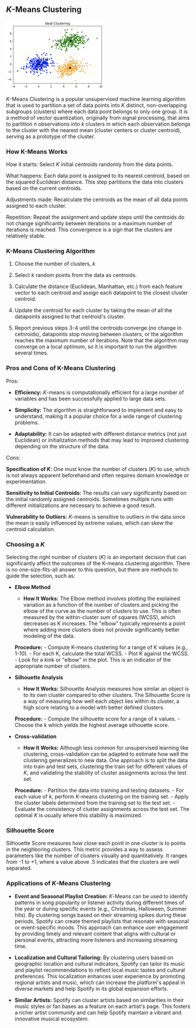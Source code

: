 ## $K$-Means Clustering

![alt text](kmeans.png)

$K$-Means Clustering is a popular unsupervised machine learning algorithm that is used to partition a set of data points into $K$ distinct, non-overlapping subgroups (clusters) where each data point belongs to only one group. It is a method of vector quantization, originally from signal processing, that aims to partition $n$ observations into $k$ clusters in which each observation belongs to the cluster with the nearest mean (cluster centers or cluster centroid), serving as a prototype of the cluster.

### How K-Means Works

How it starts: Select $K$ initial centroids randomly from the data points.

What happens: Each data point is assigned to its nearest centroid, based on the squared Euclidean distance. This step partitions the data into clusters based on the current centroids.

Adjustments made: Recalculate the centroids as the mean of all data points assigned to each cluster.

Repetition: Repeat the assignment and update steps until the centroids do not change significantly between iterations or a maximum number of iterations is reached. This convergence is a sign that the clusters are relatively stable.

### K-Means Clustering Algorithm

1. Choose the number of clusters, $k$

2. Select $k$ random points from the data as centroids.

3. Calculate the distance (Euclidean, Manhattan, etc.) from each feature vector to each centroid and assign each datapoint to the closest cluster centroid.

4. Update the centroid for each cluster by taking the mean of all the datapoints assigned to that centroid's cluster.

5. Report previous steps 3-4 until the centroids converge (no change in cetnroids), datapoints stop moving between clusters, or the algorithm reaches the maximum number of iterations. Note that the algorithm may converge on a local optimum, so it is important to run the algorithm several times.

### Pros and Cons of K-Means Clustering

Pros:

- **Efficiency:** $K$-means is computationally efficient for a large number of variables and has been successfully applied to large data sets.

- **Simplicity:** The algorithm is straightforward to implement and easy to understand, making it a popular choice for a wide range of clustering problems.

- **Adaptability:** It can be adapted with different distance metrics (not just Euclidean) or initialization methods that may lead to improved clustering depending on the structure of the data.

Cons:

**Specification of $K$**: One must know the number of clusters ($K$) to use, which is not always apparent beforehand and often requires domain knowledge or experimentation.

**Sensitivity to Initial Centroids:** The results can vary significantly based on the initial randomly assigned centroids. Sometimes multiple runs with different initializations are necessary to achieve a good result.

**Vulnerability to Outliers:** $K$-means is sensitive to outliers in the data since the mean is easily influenced by extreme values, which can skew the centroid calculation.


### Choosing a $K$

Selecting the right number of clusters ($K$) is an important decision that can significantly affect the outcomes of the K-means clustering algorithm. There is no one-size-fits-all answer to this question, but there are methods to guide the selection, such as:

-   **Elbow Method**
    - **How It Works:** The Elbow method involves plotting the explained variation as a function of the number of clusters and picking the elbow of the curve as the number of clusters to use. This is often measured by the within-cluster sum of squares (WCSS), which decreases as K increases. The "elbow" typically represents a point where adding more clusters does not provide significantly better modeling of the data.

    **Procedure:**
        - Compute K-means clustering for a range of K values (e.g., 1-10).
        - For each K, calculate the total WCSS.
        - Plot K against the WCSS.
        - Look for a kink or "elbow" in the plot. This is an indicator of the appropriate number of clusters.

- **Silhouette Analysis**
    - **How It Works:** Silhouette Analysis measures how similar an object is to its own cluster compared to other clusters. The Silhouette Score is a way of measuring how well each object lies within its cluster, a high score relating to a model with better defined clusters.

    **Procedure:**
        - Compute the silhouette score for a range of $k$ values.
        - Choose the $k$ which yields the highest average silhouette score.

- **Cross-validation**
    - **How It Works:** Although less common for unsupervised learning like clustering, cross-validation can be adapted to estimate how well the clustering generalizes to new data. One approach is to split the data into train and test sets, clustering the train set for different values of $K$, and validating the stability of cluster assignments across the test set.

    **Procedure:**
        - Partition the data into training and testing datasets.
        - For each value of $k$, perform $K$-means clustering on the training set.
        - Apply the cluster labels determined from the training set to the test set.
        - Evaluate the consistency of cluster assignments across the test set. The optimal $K$ is usually where this stability is maximized.

### Silhouette Score

Silhouette Score measures how close each point in one cluster is to points in the neighboring clusters. This metric provides a way to assess parameters like the number of clusters visually and quantitatively. It ranges from -1 to +1, where a value above .5 indicates that the clusters are well separated.

### Applications of $K$-Means Clustering

- **Event and Seasonal Playlist Creation:** $K$-Means can be used to identify patterns in song popularity or listener activity during different times of the year or during specific events (e.g., Christmas, Halloween, Summer hits). By clustering songs based on their streaming spikes during these periods, Spotify can create themed playlists that resonate with seasonal or event-specific moods. This approach can enhance user engagement by providing timely and relevant content that aligns with cultural or personal events, attracting more listeners and increasing streaming time.

- **Localization and Cultural Tailoring:** By clustering users based on geographic location and cultural indicators, Spotify can tailor its music and playlist recommendations to reflect local music tastes and cultural preferences. This localization enhances user experience by promoting regional artists and music, which can increase the platform's appeal in diverse markets and help Spotify in its global expansion efforts.

- **Similar Artists:** Spotify can cluster artists based on similarities in their music styles or fan bases as a feature on each artist's page. This fosters a richer artist community and can help Spotify maintain a vibrant and innovative musical ecosystem.
